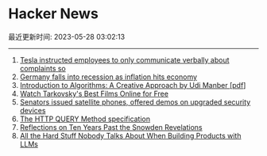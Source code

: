 # Hacker News

最近更新时间: 2023-05-28 03:02:13

--- 
1. [Tesla instructed employees to only communicate verbally about complaints so](https://www.businessinsider.com/tesla-told-employees-not-to-put-complaints-in-writing-whistleblower-2023-5) 
2. [Germany falls into recession as inflation hits economy](https://www.bbc.com/news/business-65707206) 
3. [Introduction to Algorithms: A Creative Approach by Udi Manber [pdf]](https://doc.lagout.org/science/0_Computer%20Science/2_Algorithms/Introduction%20to%20Algorithms_%20A%20Creative%20Approach%20%5BManber%201989-01-11%5D.pdf) 
4. [Watch Tarkovsky&#x27;s Best Films Online for Free](https://kottke.org/23/05/watch-tarkovskys-best-films-online-for-free) 
5. [Senators issued satellite phones, offered demos on upgraded security devices](https://www.cbsnews.com/news/senators-issued-satellite-phones-new-security-measures/) 
6. [The HTTP QUERY Method specification](https://httpwg.org/http-extensions/draft-ietf-httpbis-safe-method-w-body.html) 
7. [Reflections on Ten Years Past the Snowden Revelations](https://www.ietf.org/archive/id/draft-farrell-tenyearsafter-00.html) 
8. [All the Hard Stuff Nobody Talks About When Building Products with LLMs](https://www.honeycomb.io/blog/hard-stuff-nobody-talks-about-llm) 
